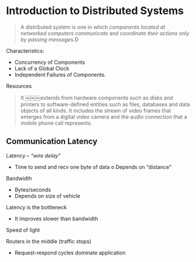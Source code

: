 # Introduction to Distributed Systems

>A distributed system is one in which *components located at networked computers communicate* and *coordinate their actions only by passing messages*.D

Characteristics:

* Concurrency of Components
* Lack of a Global Clock
* Independent Failures of Components.

Resources

>It ￼￼￼extends from hardware components such as disks and printers to software-defined entities such as files, databases and data objects of all kinds. It includes the stream of video frames that emerges from a digital video camera and the audio connection that a mobile phone call represents.

## Communication Latency

Latency – *“wire delay”*
* Time to send and recv one byte of data o Depends on "distance"

Bandwidth
* Bytes/seconds
* Depends on size of vehicle

Latency is the bottleneck
* It improves slower than bandwidth 
  
Speed of light
  
  Routers in the middle (traffic stops)
* Request-respond cycles dominate application
